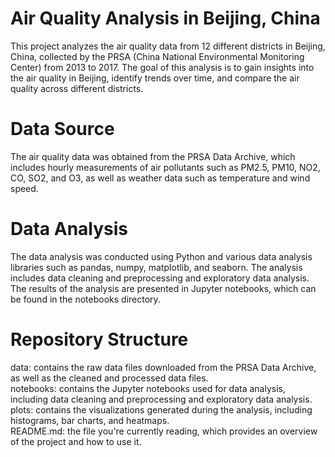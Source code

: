 # Air Quality Analysis in Beijing, China
This project analyzes the air quality data from 12 different districts in Beijing, China, collected by the PRSA (China National Environmental Monitoring Center) from 2013 to 2017. The goal of this analysis is to gain insights into the air quality in Beijing, identify trends over time, and compare the air quality across different districts.

# Data Source
The air quality data was obtained from the PRSA Data Archive, which includes hourly measurements of air pollutants such as PM2.5, PM10, NO2, CO, SO2, and O3, as well as weather data such as temperature and wind speed.

# Data Analysis
The data analysis was conducted using Python and various data analysis libraries such as pandas, numpy, matplotlib, and seaborn. The analysis includes data cleaning and preprocessing and exploratory data analysis. The results of the analysis are presented in Jupyter notebooks, which can be found in the notebooks directory.

# Repository Structure
data: contains the raw data files downloaded from the PRSA Data Archive, as well as the cleaned and processed data files.<br>
notebooks: contains the Jupyter notebooks used for data analysis, including data cleaning and preprocessing and exploratory data analysis.<br>
plots: contains the visualizations generated during the analysis, including histograms, bar charts, and heatmaps.<br>
README.md: the file you're currently reading, which provides an overview of the project and how to use it.

